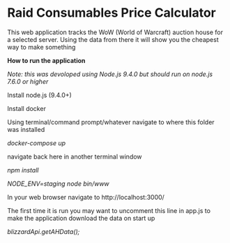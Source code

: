 Raid Consumables Price Calculator
=

This web application tracks the WoW (World of Warcraft) auction house for a selected server.
Using the data from there it will show you the cheapest way to make something

**How to run the application**

_Note: this was devoloped using Node.js 9.4.0 but should run on node.js 7.6.0 or higher_

Install node.js (9.4.0+)

Install docker

Using terminal/command prompt/whatever navigate to where this folder was installed

_docker-compose up_

navigate back here in another terminal window

_npm install_

_NODE_ENV=staging node bin/www_

In your web browser navigate to http://localhost:3000/

The first time it is run you may want to uncomment this line in app.js to make the application download the data on start up

_blizzardApi.getAHData();_
